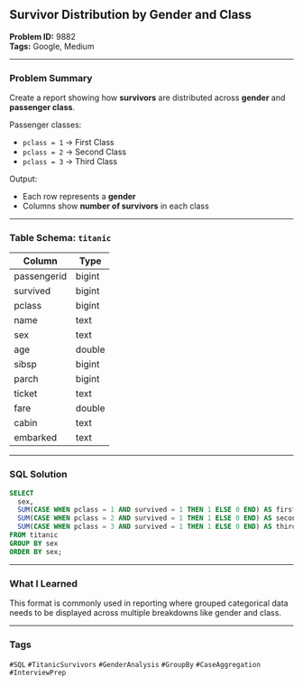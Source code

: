 ## Survivor Distribution by Gender and Class

**Problem ID:** 9882  
**Tags:** Google, Medium  

---

### Problem Summary

Create a report showing how **survivors** are distributed across **gender** and **passenger class**.

Passenger classes:
- `pclass = 1` → First Class
- `pclass = 2` → Second Class
- `pclass = 3` → Third Class

Output:
- Each row represents a **gender**
- Columns show **number of survivors** in each class

---

### Table Schema: `titanic`

| Column      | Type   |
|-------------|--------|
| passengerid | bigint |
| survived    | bigint |
| pclass      | bigint |
| name        | text   |
| sex         | text   |
| age         | double |
| sibsp       | bigint |
| parch       | bigint |
| ticket      | text   |
| fare        | double |
| cabin       | text   |
| embarked    | text   |

---

### SQL Solution

```sql
SELECT 
  sex,
  SUM(CASE WHEN pclass = 1 AND survived = 1 THEN 1 ELSE 0 END) AS first_class,
  SUM(CASE WHEN pclass = 2 AND survived = 1 THEN 1 ELSE 0 END) AS second_class,
  SUM(CASE WHEN pclass = 3 AND survived = 1 THEN 1 ELSE 0 END) AS third_class
FROM titanic
GROUP BY sex
ORDER BY sex;
```

---

### What I Learned

This format is commonly used in reporting where grouped categorical data needs to be displayed across multiple breakdowns like gender and class.

---

### Tags
`#SQL` `#TitanicSurvivors` `#GenderAnalysis` `#GroupBy` `#CaseAggregation` `#InterviewPrep`
